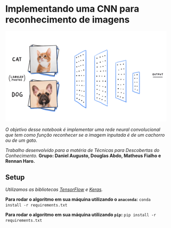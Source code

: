 # Implementando uma CNN para reconhecimento de imagens

![CNNgif](assets/cnn.gif)

_O objetivo desse notebook é implementar uma rede neural convolucional que tem como função reconhecer se a imagem inputada é de um cachorro ou de um gato._

_Trabalho desenvolvido para a matéria de Técnicas para Descobertas do Conhecimento._
**Grupo: Daniel Augusto, Douglas Abdo, Matheus Fialho e Rennan Haro.**

## Setup
_Utilizamos as bibliotecas [TensorFlow](https://www.tensorflow.org) e  [Keras](https://keras.io). <br>_

**Para rodar o algoritmo em sua máquina utilizando o `anaconda`:**
`conda install -r requirements.txt`

**Para rodar o algoritmo em sua máquina utilizando  `pip`:**
`pip install -r requirements.txt`
